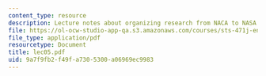 ```yaml
---
content_type: resource
description: Lecture notes about organizing research from NACA to NASA.
file: https://ol-ocw-studio-app-qa.s3.amazonaws.com/courses/sts-471j-engineering-apollo-the-moon-project-as-a-complex-system-spring-2007/9a7f9fb2f49fa7305300a06969ec9983_lec05.pdf
file_type: application/pdf
resourcetype: Document
title: lec05.pdf
uid: 9a7f9fb2-f49f-a730-5300-a06969ec9983
---
```

